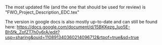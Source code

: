 The most updated file (and the one that should be used for review) is "FWO_Project_Description_EDC.tex"

The version in google docs is also mostly up-to-date and can still be found here: https://docs.google.com/document/d/15BKKezg_Iuo5E-Bh5fk_ZofZT7h0y6rA/edit?usp=sharing&ouid=110891340360214096712&rtpof=true&sd=true

